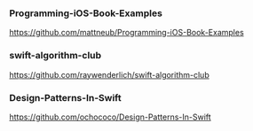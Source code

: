 ### Programming-iOS-Book-Examples

https://github.com/mattneub/Programming-iOS-Book-Examples

### swift-algorithm-club

https://github.com/raywenderlich/swift-algorithm-club

### Design-Patterns-In-Swift

https://github.com/ochococo/Design-Patterns-In-Swift

